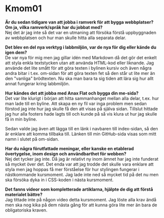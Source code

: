 Kmom01
===============================

**Är du sedan tidigare van att jobba i ramverk för att bygga webbplatser? Om ja, vilka ramverk/språk har du jobbat med?**  
Nej det är jag inte så det var en utmaning att försöka förstå uppbyggnaden av webbplatsen och hur man skulle
hitta alla separata delar.


**Det blev en del nya verktyg i labbmiljön, var de nya för dig eller kände du igen dem?**  
De var nya för mig men jag gillar idén med Markdown då det gör det enkelt att styla enkla textstycken
utan att använda HTML-kod eller liknande. Jag använde det lite smått för att göra texten i bylinen
kursiv och även några andra bitar i t.ex. om-sidan för att göra texten fet så den står ut lite mer
än den "vanliga" brödtexten. Nu ska man bara ta sig tiden att lära sig hur allt
annat fungerar kring labbmiljön.

**Hur kändes det att jobba med Anax Flat och bygga din me-sida?**  
Det var lite klurigt i början att hitta sammanhanget mellan alla delar, t.ex. hur man lade till
en byline. Att skapa en ny fil var inga problem men sedan förstod jag inte hur jag skulle
få den att visas på själva sidan. Tillslut hittade jag hur alla footers hade lagts till
och kunde på så vis klura ut hur jag skulle få in min byline.

Sedan valde jag även att lägga till en länk i navbaren till index-sidan, så den är enklare
att komma tillbaka till. Länken till min GitHub-sida visas som mitt namn i slutet på om-sidan.

**Har du några förutfattade meningar, eller kanske en etablerad övertygelse, inom design och användbarthet för webben?**  
Nej det tycker jag inte. Då jag är relativt ny inom ämnet har jag inte funderat så mycket över det.
Det enda var att jag trodde det skulle vara enklare att styla men jag hoppas få mer förståelse
för hur stylingen fungerar i nästkommande kursmoment. Jag lade inte ned så mycket tid på det nu
men ska försöka dyka in i CSS-koden i nästa kursmoment.

**Det fanns videor som kompletterade artiklarna, hjälpte de dig att förstå materialet bättre?**  
Jag tittade inte på någon video detta kursmoment. Jag löste alla krav ändå men ska nog kika
på dem nästa gång för att kunna göra lite mer än bara de obligatoriska kraven.
